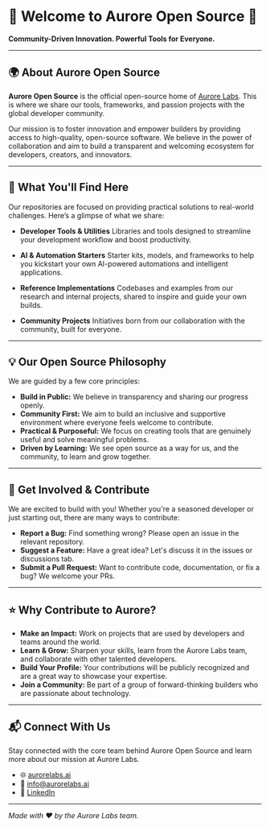 # 🌟 Welcome to Aurore Open Source 🌟

**Community-Driven Innovation. Powerful Tools for Everyone.**

---

## 🌍 About Aurore Open Source

**Aurore Open Source** is the official open-source home of [Aurore Labs](https://aurorelabs.ai). This is where we share our tools, frameworks, and passion projects with the global developer community.

Our mission is to foster innovation and empower builders by providing access to high-quality, open-source software. We believe in the power of collaboration and aim to build a transparent and welcoming ecosystem for developers, creators, and innovators.

---

## 🚀 What You'll Find Here

Our repositories are focused on providing practical solutions to real-world challenges. Here’s a glimpse of what we share:

-   **Developer Tools & Utilities** Libraries and tools designed to streamline your development workflow and boost productivity.

-   **AI & Automation Starters** Starter kits, models, and frameworks to help you kickstart your own AI-powered automations and intelligent applications.

-   **Reference Implementations** Codebases and examples from our research and internal projects, shared to inspire and guide your own builds.

-   **Community Projects** Initiatives born from our collaboration with the community, built for everyone.

---

## 💡 Our Open Source Philosophy

We are guided by a few core principles:

-   **Build in Public:** We believe in transparency and sharing our progress openly.
-   **Community First:** We aim to build an inclusive and supportive environment where everyone feels welcome to contribute.
-   **Practical & Purposeful:** We focus on creating tools that are genuinely useful and solve meaningful problems.
-   **Driven by Learning:** We see open source as a way for us, and the community, to learn and grow together.

---

## 🤝 Get Involved & Contribute

We are excited to build with you! Whether you're a seasoned developer or just starting out, there are many ways to contribute:

-   **Report a Bug:** Find something wrong? Please open an issue in the relevant repository.
-   **Suggest a Feature:** Have a great idea? Let's discuss it in the issues or discussions tab.
-   **Submit a Pull Request:** Want to contribute code, documentation, or fix a bug? We welcome your PRs.

---

## ⭐ Why Contribute to Aurore?

-   **Make an Impact:** Work on projects that are used by developers and teams around the world.
-   **Learn & Grow:** Sharpen your skills, learn from the Aurore Labs team, and collaborate with other talented developers.
-   **Build Your Profile:** Your contributions will be publicly recognized and are a great way to showcase your expertise.
-   **Join a Community:** Be part of a group of forward-thinking builders who are passionate about technology.

---

## 📬 Connect With Us

Stay connected with the core team behind Aurore Open Source and learn more about our mission at Aurore Labs.

-   🌐 [aurorelabs.ai](https://aurorelabs.ai)
-   📧 [info@aurorelabs.ai](mailto:info@aurorelabs.ai)
-   💼 [LinkedIn](https://linkedin.com/company/aurorelabs)

---

_Made with ❤️ by the Aurore Labs team._
